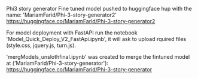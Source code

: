 Phi3 story generator
Fine tuned model pushed to huggingface hup with the name: 'MariamFarid/Phi-3-story-generator2'
https://huggingface.co/MariamFarid/Phi-3-story-generator2

For model deployment with FastAPI run the notebook 'Model_Quick_Deploy_V2_FastApi.ipynb', it will ask to upload rquired files (style.css, jquery.js, turn.js).

'mergModels_unslothfinal.ipynb' was created to merge the fintuned model at ('MariamFarid/Phi-3-story-generator'):
https://huggingface.co/MariamFarid/Phi-3-story-generator
